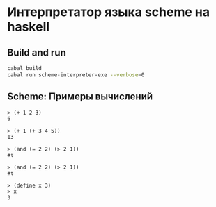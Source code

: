 # Интерпретатор языка scheme на haskell

## Build and run

```bash
cabal build
cabal run scheme-interpreter-exe --verbose=0
```

## Scheme: Примеры вычислений

```
> (+ 1 2 3)
6
```

```
> (+ 1 (+ 3 4 5))
13
```

```
> (and (= 2 2) (> 2 1))
#t
```

```
> (and (= 2 2) (> 2 1))
#t
```

```
> (define x 3)
> x
3
```

